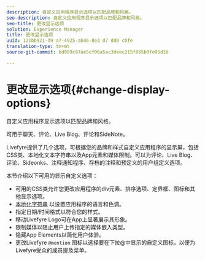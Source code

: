 ```yaml
---
description: 自定义应用程序显示选项以匹配品牌和风格。
seo-description: 自定义应用程序显示选项以匹配品牌和风格。
seo-title: 更改显示选项
solution: Experience Manager
title: 更改显示选项
uuid: 121bb921-d9 a7-4925-ab46-8e3 d7 dd0 cbfe
translation-type: tm+mt
source-git-commit: bd989c97ae5cf06a5ac3deec215f865b0fe95d16

---
```



# 更改显示选项{#change-display-options}

自定义应用程序显示选项以匹配品牌和风格。

可用于聊天、评论、Live Blog、评论和SideNote。

Livefyre提供了几个选项，可根据您的品牌和样式自定义应用程序的显示屏，包括CSS类、本地化文本字符串以及App元素和媒体限制。可以为评论、Live Blog、评论、Sideonks、注释通知程序、存档的注释和预定义的用户组定义选项。

本节介绍以下可用的显示自定义选项：

* 可用的CSS类允许您更改应用程序的div元素、排序选项、定界框、图标和其他显示选项。
* [本地化字符串](/help/using/c-settings-other/c-translation-sets/c-localize-strings.md) 以设置应用程序的语言和色调。
* 指定日期/时间格式以符合您的样式。
* 移动Livefyre Logo可在App上显著展示其形象。
* 限制媒体以阻止用户上传指定的媒体嵌入类型。
* 隐藏App Elements以简化用户体验。
* 更改Livefyre `@mention` 图标以选择要在下拉@中显示的自定义图标，以便为Livefyre受众的成员提及菜单。

